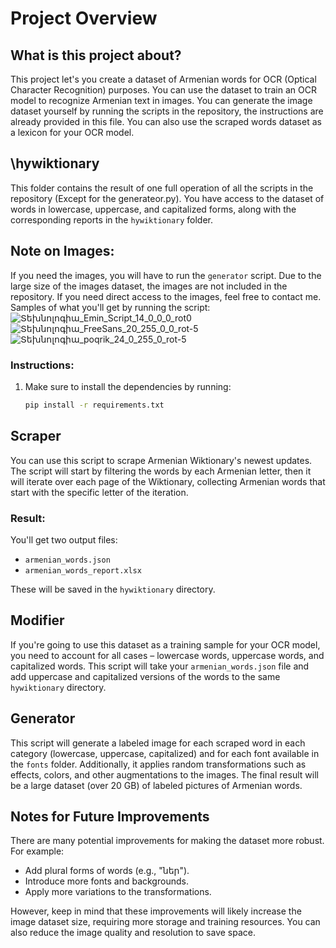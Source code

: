 # Project Overview

## What is this project about?
This project let's you create a dataset of Armenian words for OCR (Optical Character Recognition) purposes. You can use the dataset to train an OCR model to recognize Armenian text in images.
You can generate the image dataset yourself by running the scripts in the repository, the instructions are already provided in this file.
You can also use the scraped words dataset as a lexicon for your OCR model.

## \hywiktionary

This folder contains the result of one full operation of all the scripts in the repository (Except for the generateor.py). You have access to the dataset of words in lowercase, uppercase, and capitalized forms, along with the corresponding reports in the `hywiktionary` folder. 

## Note on Images:
If you need the images, you will have to run the `generator` script. Due to the large size of the images dataset, the images are not included in the repository. If you need direct access to the images, feel free to contact me. 
Samples of what you'll get by running the script: 
![Տեխնոլոգիա_Emin_Script_14_0_0_0_rot0](https://github.com/user-attachments/assets/86fd538c-fbd9-47e8-8881-ca472e75ec8c)
![Տեխնոլոգիա_FreeSans_20_255_0_0_rot-5](https://github.com/user-attachments/assets/0d1c8e8d-10db-402e-8865-b19293e3e998)
![Տեխնոլոգիա_poqrik_24_0_255_0_rot-5](https://github.com/user-attachments/assets/18ea247f-0df1-4d3c-931b-8e9020b98bc3)


### Instructions:
1. Make sure to install the dependencies by running:
   ```bash
   pip install -r requirements.txt

## Scraper
You can use this script to scrape Armenian Wiktionary's newest updates. The script will start by filtering the words by each Armenian letter, then it will iterate over each page of the Wiktionary, collecting Armenian words that start with the specific letter of the iteration. 

### Result:
You'll get two output files:
- `armenian_words.json`
- `armenian_words_report.xlsx`

These will be saved in the `hywiktionary` directory.

## Modifier
If you're going to use this dataset as a training sample for your OCR model, you need to account for all cases – lowercase words, uppercase words, and capitalized words. This script will take your `armenian_words.json` file and add uppercase and capitalized versions of the words to the same `hywiktionary` directory.

## Generator
This script will generate a labeled image for each scraped word in each category (lowercase, uppercase, capitalized) and for each font available in the `fonts` folder. Additionally, it applies random transformations such as effects, colors, and other augmentations to the images. The final result will be a large dataset (over 20 GB) of labeled pictures of Armenian words.

## Notes for Future Improvements
There are many potential improvements for making the dataset more robust. For example:
- Add plural forms of words (e.g., "ներ").
- Introduce more fonts and backgrounds.
- Apply more variations to the transformations.

However, keep in mind that these improvements will likely increase the image dataset size, requiring more storage and training resources. You can also reduce the image quality and resolution to save space.
